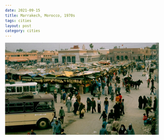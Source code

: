 ```yaml
---
date: 2021-09-15
title: Marrakech, Morocco, 1970s
tags: cities
layout: post
category: cities
---
```


![marrakech](https://raw.githubusercontent.com/muneer78/muneer78.github.io/master/images/marrakesh.jpeg)
